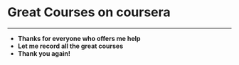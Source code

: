 # Great Courses on coursera

---

+ **Thanks for everyone who offers me help**
+ **Let me record all the great courses**
+ **Thank you again!**
